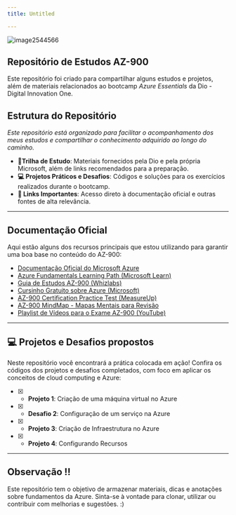 ```yaml
---
title: Untitled

---
```


![image2544566](https://hackmd.io/_uploads/rkO28ysxJe.jpg)


## Repositório de Estudos AZ-900

Este repositório foi criado para compartilhar alguns estudos e projetos, além de materiais relacionados ao bootcamp *Azure Essentials* da Dio - Digital Innovation One. 

## Estrutura do Repositório

*Este repositório está organizado para facilitar o acompanhamento dos meus estudos e compartilhar o conhecimento adquirido ao longo do caminho.*

- **📎Trilha de Estudo**: Materiais fornecidos pela Dio e pela própria Microsoft, além de links recomendados para a preparação.
- **💻 Projetos Práticos e Desafios**: Códigos e soluções para os exercícios realizados durante o bootcamp.
- **🔗 Links Importantes**: Acesso direto à documentação oficial e outras fontes de alta relevância.

---

## Documentação Oficial 
Aqui estão alguns dos recursos principais que estou utilizando para garantir uma boa base no conteúdo do AZ-900:

- [Documentação Oficial do Microsoft Azure](https://learn.microsoft.com/en-us/certifications/exams/az-900)
- [Azure Fundamentals Learning Path (Microsoft Learn)](https://learn.microsoft.com/en-us/training/paths/azure-fundamentals/)
- [Guia de Estudos AZ-900 (Whizlabs)](https://www.whizlabs.com/blog/az-900-microsoft-azure-fundamentals-exam-preparation-guide/)
- [Cursinho Gratuito sobre Azure (Microsoft)](https://docs.microsoft.com/en-us/learn/paths/az-900-describe-cloud-concepts/)
- [AZ-900 Certification Practice Test (MeasureUp)](https://www.measureup.com/Microsoft-Azure-Fundamentals-AZ-900_p_6908.html)
- [AZ-900 MindMap - Mapas Mentais para Revisão](https://github.com/techexpertin/azure-az-900-mindmap)
- [Playlist de Vídeos para o Exame AZ-900 (YouTube)](https://www.youtube.com/playlist?list=PLlVtbbG169nF_UdPRb4hkpZ0cNyLpvb2T)



---

## 💻 Projetos e Desafios propostos
Neste repositório você encontrará a prática colocada em ação! Confira os códigos dos projetos e desafios completados, com foco em aplicar os conceitos de cloud computing e Azure:

- [x] - **Projeto 1**: Criação de uma máquina virtual no Azure
- [x] - **Desafio 2**:  Configuração de um serviço na Azure
- [x] - **Projeto 3**: Criação de Infraestrutura no Azure
- [x] - **Projeto 4**: Configurando Recursos

---

## Observação ‼️

Este repositório tem o objetivo de armazenar materiais, dicas e anotações sobre fundamentos da Azure. Sinta-se à vontade para clonar, utilizar ou contribuir com melhorias e sugestões. :)





